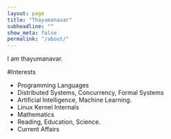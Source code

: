 ```yaml
---
layout: page
title: "Thayumanavar"
subheadline: ""
show_meta: false
permalink: "/about/"
---
```

 I am thayumanavar.

#Interests
 * Programming Languages
 * Distributed Systems, Concurrency, Formal Systems
 * Artificial Intelligence, Machine Learning.
 * Linux Kernel Internals
 * Mathematics
 * Reading, Education, Science.
 * Current Affairs


